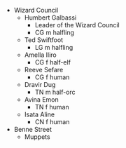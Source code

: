 - Wizard Council
	- Humbert Galbassi
		- Leader of the Wizard Council
		- CG m halfling
	- Ted Swiftfoot
		- LG m halfling
	- Amella Iliro
		- CG f half-elf
	- Reeve Sefare
		- CG f human
	- Dravir Dug
		- TN m half-orc
	- Avina Emon
		- TN f human
	- Isata Aline
		- CN f human
- Benne Street
	- Muppets